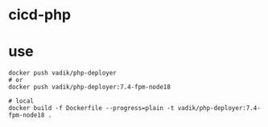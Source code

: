 # cicd-php

# use
```shell
docker push vadik/php-deployer
# or
docker push vadik/php-deployer:7.4-fpm-node18

# local
docker build -f Dockerfile --progress=plain -t vadik/php-deployer:7.4-fpm-node18 .
```

